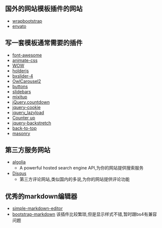 
## 国外的网站模板插件的网站
+ [wrapbootstrap](https://wrapbootstrap.com/)
+ [envato](https://account.envato.com/)

## 写一套模板通常需要的插件
+ [font-awesome](https://github.com/FortAwesome/Font-Awesome)
+ [animate-css](https://github.com/daneden/animate.css)
+ [WOW](https://github.com/matthieua/WOW)
+ [holderjs](https://github.com/imsky/holder)
+ [bxslider-4](https://github.com/stevenwanderski/bxslider-4)
+ [OwlCarousel2](https://github.com/OwlCarousel2/OwlCarousel2)
+ [buttons](https://github.com/alexwolfe/Buttons)
+ [slidebars](https://github.com/adchsm/Slidebars)
+ [mixitup](https://github.com/patrickkunka/mixitup/)
+ [jQuery.countdown](https://github.com/hilios/jQuery.countdown)
+ [jquery-cookie](https://github.com/carhartl/jquery-cookie)
+ [jquery_lazyload](https://github.com/tuupola/jquery_lazyload)
+ [Counter up](https://github.com/bfintal/Counter-Up)
+ [jquery-backstretch](https://github.com/jquery-backstretch/jquery-backstretch)
+ [back-to-top](https://github.com/tholman/elevator.js)
+ [masonry](https://github.com/desandro/masonry)

## 第三方服务网站
+ [algolia](https://www.algolia.com/)
  + A powerful hosted search engine API,为你的网站提供搜索服务
+ [Disqus](http://disqus.com/)
  + 第三方评论网站,类似国内的多说,为你的网站提供评论功能
## 优秀的markdown编辑器
+ [simple-markdown-editor](https://github.com/sparksuite/simplemde-markdown-editor)
+ [bootstrap-markdown](https://github.com/toopay/bootstrap-markdown) 该插件比较繁琐,但是显示样式不错,暂时跟bs4有兼容问题
